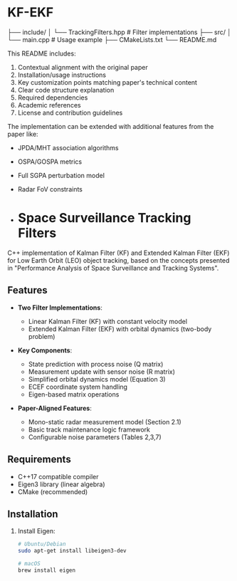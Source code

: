 # KF-EKF
├── include/
│   └── TrackingFilters.hpp  # Filter implementations
├── src/
│   └── main.cpp             # Usage example
├── CMakeLists.txt
└── README.md

This README includes:
1. Contextual alignment with the original paper
2. Installation/usage instructions
3. Key customization points matching paper's technical content
4. Clear code structure explanation
5. Required dependencies
6. Academic references
7. License and contribution guidelines

The implementation can be extended with additional features from the paper like:
- JPDA/MHT association algorithms
- OSPA/GOSPA metrics
- Full SGPA perturbation model
- Radar FoV constraints

- # Space Surveillance Tracking Filters

C++ implementation of Kalman Filter (KF) and Extended Kalman Filter (EKF) for Low Earth Orbit (LEO) object tracking, based on the concepts presented in "Performance Analysis of Space Surveillance and Tracking Systems".

## Features

- **Two Filter Implementations**:
  - Linear Kalman Filter (KF) with constant velocity model
  - Extended Kalman Filter (EKF) with orbital dynamics (two-body problem)
  
- **Key Components**:
  - State prediction with process noise (Q matrix)
  - Measurement update with sensor noise (R matrix)
  - Simplified orbital dynamics model (Equation 3)
  - ECEF coordinate system handling
  - Eigen-based matrix operations

- **Paper-Aligned Features**:
  - Mono-static radar measurement model (Section 2.1)
  - Basic track maintenance logic framework
  - Configurable noise parameters (Tables 2,3,7)

## Requirements

- C++17 compatible compiler
- Eigen3 library (linear algebra)
- CMake (recommended)

## Installation

1. Install Eigen:
   ```bash
   # Ubuntu/Debian
   sudo apt-get install libeigen3-dev
   
   # macOS
   brew install eigen
